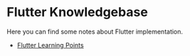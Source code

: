 # Flutter Knowledgebase

Here you can find some notes about Flutter implementation.

* [Flutter Learning Points](./flutter.learning.points.md)